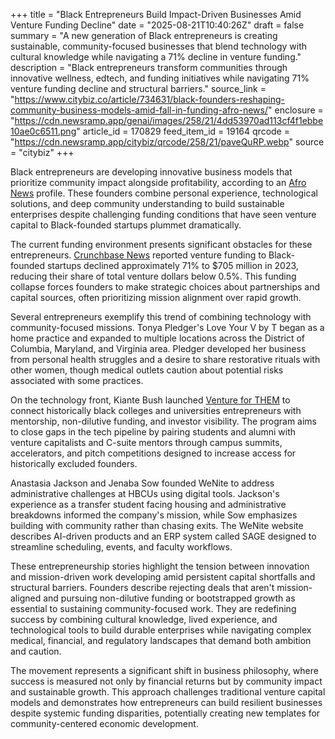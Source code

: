 +++
title = "Black Entrepreneurs Build Impact-Driven Businesses Amid Venture Funding Decline"
date = "2025-08-21T10:40:26Z"
draft = false
summary = "A new generation of Black entrepreneurs is creating sustainable, community-focused businesses that blend technology with cultural knowledge while navigating a 71% decline in venture funding."
description = "Black entrepreneurs transform communities through innovative wellness, edtech, and funding initiatives while navigating 71% venture funding decline and structural barriers."
source_link = "https://www.citybiz.co/article/734631/black-founders-reshaping-community-business-models-amid-fall-in-funding-afro-news/"
enclosure = "https://cdn.newsramp.app/genai/images/258/21/4dd53970ad113cf4f1ebbe10ae0c6511.png"
article_id = 170829
feed_item_id = 19164
qrcode = "https://cdn.newsramp.app/citybiz/qrcode/258/21/paveQuRP.webp"
source = "citybiz"
+++

<p>Black entrepreneurs are developing innovative business models that prioritize community impact alongside profitability, according to an <a href="https://www.afro.com" rel="nofollow" target="_blank">Afro News</a> profile. These founders combine personal experience, technological solutions, and deep community understanding to build sustainable enterprises despite challenging funding conditions that have seen venture capital to Black-founded startups plummet dramatically.</p><p>The current funding environment presents significant obstacles for these entrepreneurs. <a href="https://news.crunchbase.com" rel="nofollow" target="_blank">Crunchbase News</a> reported venture funding to Black-founded startups declined approximately 71% to $705 million in 2023, reducing their share of total venture dollars below 0.5%. This funding collapse forces founders to make strategic choices about partnerships and capital sources, often prioritizing mission alignment over rapid growth.</p><p>Several entrepreneurs exemplify this trend of combining technology with community-focused missions. Tonya Pledger's Love Your V by T began as a home practice and expanded to multiple locations across the District of Columbia, Maryland, and Virginia area. Pledger developed her business from personal health struggles and a desire to share restorative rituals with other women, though medical outlets caution about potential risks associated with some practices.</p><p>On the technology front, Kiante Bush launched <a href="https://ventureforthem.com" rel="nofollow" target="_blank">Venture for THEM</a> to connect historically black colleges and universities entrepreneurs with mentorship, non-dilutive funding, and investor visibility. The program aims to close gaps in the tech pipeline by pairing students and alumni with venture capitalists and C-suite mentors through campus summits, accelerators, and pitch competitions designed to increase access for historically excluded founders.</p><p>Anastasia Jackson and Jenaba Sow founded WeNite to address administrative challenges at HBCUs using digital tools. Jackson's experience as a transfer student facing housing and administrative breakdowns informed the company's mission, while Sow emphasizes building with community rather than chasing exits. The WeNite website describes AI-driven products and an ERP system called SAGE designed to streamline scheduling, events, and faculty workflows.</p><p>These entrepreneurship stories highlight the tension between innovation and mission-driven work developing amid persistent capital shortfalls and structural barriers. Founders describe rejecting deals that aren't mission-aligned and pursuing non-dilutive funding or bootstrapped growth as essential to sustaining community-focused work. They are redefining success by combining cultural knowledge, lived experience, and technological tools to build durable enterprises while navigating complex medical, financial, and regulatory landscapes that demand both ambition and caution.</p><p>The movement represents a significant shift in business philosophy, where success is measured not only by financial returns but by community impact and sustainable growth. This approach challenges traditional venture capital models and demonstrates how entrepreneurs can build resilient businesses despite systemic funding disparities, potentially creating new templates for community-centered economic development.</p>